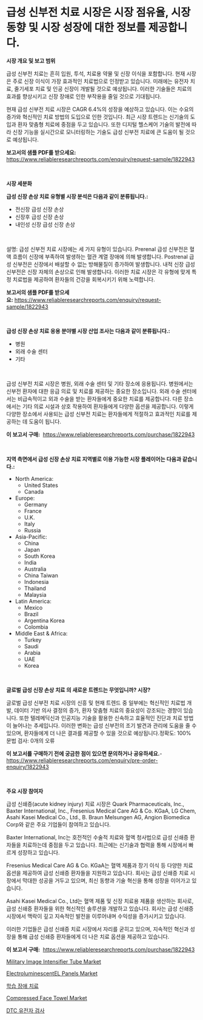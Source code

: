 <p><h1>급성 신부전 치료 시장은 시장 점유율, 시장 동향 및 시장 성장에 대한 정보를 제공합니다.</h1></p><p><strong>시장 개요 및 보고 범위</strong></p>
<p><p>급성 신부전 치료는 흔히 입원, 투석, 치료용 약물 및 신장 이식을 포함합니다. 현재 시장은 주로 신장 이식이 가장 효과적인 치료법으로 인정받고 있습니다. 미래에는 유전자 치료, 줄기세포 치료 및 인공 신장이 개발될 것으로 예상됩니다. 이러한 기술들은 치료의 효과를 향상시키고 신장 장애로 인한 부작용을 줄일 것으로 기대됩니다.</p><p>현재 급성 신부전 치료 시장은 CAGR 6.4%의 성장을 예상하고 있습니다. 이는 수요의 증가와 혁신적인 치료 방법의 도입으로 인한 것입니다. 최근 시장 트렌드는 신기술의 도입과 환자 맞춤형 치료에 중점을 두고 있습니다. 또한 디지털 헬스케어 기술의 발전에 따라 신장 기능을 실시간으로 모니터링하는 기술도 급성 신부전 치료에 큰 도움이 될 것으로 예상됩니다.</p></p>
<p><strong>보고서의 샘플 PDF를 받으세요:</strong> <a href="https://www.reliableresearchreports.com/enquiry/request-sample/1822943">https://www.reliableresearchreports.com/enquiry/request-sample/1822943</a></p>
<p>&nbsp;</p>
<p><strong>시장 세분화</strong></p>
<p><strong>급성 신장 손상 치료 유형별 시장 분석은 다음과 같이 분류됩니다.:</strong></p>
<p><ul><li>전신장 급성 신장 손상</li><li>신장후 급성 신장 손상</li><li>내인성 신장 급성 신장 손상</li></ul></p>
<p>&nbsp;</p>
<p><p>설명: 급성 신부전 치료 시장에는 세 가지 유형이 있습니다. Prerenal 급성 신부전은 혈액 흐름이 신장에 부족하여 발생하는 혈관 계열 장애에 의해 발생합니다. Postrenal 급성 신부전은 신장에서 배설할 수 없는 방해물질이 증가하여 발생합니다. 내적 신장 급성 신부전은 신장 자체의 손상으로 인해 발생합니다. 이러한 치료 시장은 각 유형에 맞게 특정 치료법을 제공하여 환자들의 건강을 회복시키기 위해 노력합니다.</p></p>
<p><strong>보고서의 샘플 PDF를 받으세요:</strong>&nbsp;<a href="https://www.reliableresearchreports.com/enquiry/request-sample/1822943">https://www.reliableresearchreports.com/enquiry/request-sample/1822943</a></p>
<p>&nbsp;</p>
<p><strong> 급성 신장 손상 치료 응용 분야별 시장 산업 조사는 다음과 같이 분류됩니다.:</strong></p>
<p><ul><li>병원</li><li>외래 수술 센터</li><li>기타</li></ul></p>
<p>&nbsp;</p>
<p><p>급성 신부전 치료 시장은 병원, 외래 수술 센터 및 기타 장소에 응용됩니다. 병원에서는 신부전 환자에 대한 응급 의료 및 치료를 제공하는 중요한 장소입니다. 외래 수술 센터에서는 비급속적이고 외과 수술을 받는 환자들에게 중요한 치료를 제공합니다. 다른 장소에서는 기타 의료 시설과 상호 작용하여 환자들에게 다양한 옵션을 제공합니다. 이렇게 다양한 장소에서 사용되는 급성 신부전 치료는 환자들에게 적절하고 효과적인 치료를 제공하는 데 도움이 됩니다.</p></p>
<p><strong>이 보고서 구매:</strong>&nbsp; <a href="https://www.reliableresearchreports.com/purchase/1822943">https://www.reliableresearchreports.com/purchase/1822943</a></p>
<p>&nbsp;</p>
<p><strong>지역 측면에서 급성 신장 손상 치료 지역별로 이용 가능한 시장 플레이어는 다음과 같습니다.:</strong></p>
<p><ul>
    <li>
        North America:
        <ul>
            <li>United States</li>
            <li>Canada</li>
        </ul>
    </li>
    <li>
        Europe:
        <ul>
            <li>Germany</li>
            <li>France</li>
            <li>U.K.</li>
            <li>Italy</li>
            <li>Russia</li>
        </ul>
    </li>
    <li>
        Asia-Pacific:
        <ul>
            <li>China</li>
            <li>Japan</li>
            <li>South Korea</li>
            <li>India</li>
            <li>Australia</li>
            <li>China Taiwan</li>
            <li>Indonesia</li>
            <li>Thailand</li>
            <li>Malaysia</li>
        </ul>
    </li>
    <li>
        Latin America:
        <ul>
            <li>Mexico</li>
            <li>Brazil</li>
            <li>Argentina Korea</li>
            <li>Colombia</li>
        </ul>
    </li>
    <li>
        Middle East & Africa:
        <ul>
            <li>Turkey</li>
            <li>Saudi</li>
            <li>Arabia</li>
            <li>UAE</li>
            <li>Korea</li>
        </ul>
    </li>
    </ul></p>
<p>&nbsp;</p>
<p><strong>글로벌 급성 신장 손상 치료 의 새로운 트렌드는 무엇입니까? 시장?</strong></p>
<p><p>글로벌 급성 신부전 치료 시장의 신흥 및 현재 트렌드 중 일부에는 혁신적인 치료법 개발, 데이터 기반 의사 결정의 증가, 환자 맞춤형 치료의 중요성이 강조되는 경향이 있습니다. 또한 텔레메딕신과 인공지능 기술을 활용한 신속하고 효율적인 진단과 치료 방법이 늘어나는 추세입니다. 이러한 변화는 급성 신부전의 조기 발견과 관리에 도움을 줄 수 있으며, 환자들에게 더 나은 결과를 제공할 수 있을 것으로 예상됩니다.정확도: 100%  문법 검사: 0개의 오류</p></p>
<p><strong>이 보고서를 구매하기 전에 궁금한 점이 있으면 문의하거나 공유하세요.</strong>- <a href="https://www.reliableresearchreports.com/enquiry/pre-order-enquiry/1822943">https://www.reliableresearchreports.com/enquiry/pre-order-enquiry/1822943</a></p>
<p>&nbsp;</p>
<p><strong>주요 시장 참여자</strong></p>
<p><p>급성 신쇄증(acute kidney injury) 치료 시장은 Quark Pharmaceuticals, Inc., Baxter International, Inc., Fresenius Medical Care AG & Co. KGaA, LG Chem, Asahi Kasei Medical Co., Ltd., B. Braun Melsungen AG, Angion Biomedica Corp와 같은 주요 기업들이 참여하고 있습니다.</p><p>Baxter International, Inc는 호전적인 수술적 치료와 혈액 청사법으로 급성 신쇄증 환자들을 치료하는데 중점을 두고 있습니다. 최근에는 신기술과 협력을 통해 시장에서 빠르게 성장하고 있습니다.</p><p>Fresenius Medical Care AG & Co. KGaA는 혈액 제품과 장기 이식 등 다양한 치료 옵션을 제공하여 급성 신쇄증 환자들을 지원하고 있습니다. 회사는 급성 신쇄증 치료 시장에서 막대한 성공을 거두고 있으며, 최신 동향과 기술 혁신을 통해 성장을 이어가고 있습니다.</p><p>Asahi Kasei Medical Co., Ltd는 혈액 제품 및 신장 치료용 제품을 생산하는 회사로, 급성 신쇄증 환자들을 위한 혁신적인 솔루션을 개발하고 있습니다. 회사는 급성 신쇄증 시장에서 맥락이 깊고 지속적인 발전을 이루어내며 수익성을 증가시키고 있습니다.</p><p>이러한 기업들은 급성 신쇄증 치료 시장에서 자리를 굳히고 있으며, 지속적인 혁신과 성장을 통해 급성 신쇄증 환자들에게 더 나은 치료 옵션을 제공하고 있습니다.</p></p>
<p><strong>이 보고서 구매:</strong>&nbsp;&nbsp;<a href="https://www.reliableresearchreports.com/purchase/1822943">https://www.reliableresearchreports.com/purchase/1822943</a></p>
<p><p><a href="https://issuu.com/reportprime-2/docs/military-image-intensifier-tube-market-size-2030.p">Military Image Intensifier Tube Market</a></p><p><a href="https://issuu.com/reportprime-2/docs/electroluminescentel-panels-market-_050754e8788b84">ElectroluminescentEL Panels Market</a></p><p><a href="https://github.com/vs2869dizt0/Market-Research-Report-List-1/blob/main/59389724426.md">학습 장애 치료</a></p><p><a href="https://github.com/julyju69/Market-Research-Report-List-2/blob/main/compressed-face-towel-market.md">Compressed Face Towel Market</a></p><p><a href="https://github.com/sougarounis/Market-Research-Report-List-3/blob/main/54622744425.md">DTC 유전자 검사</a></p></p>
